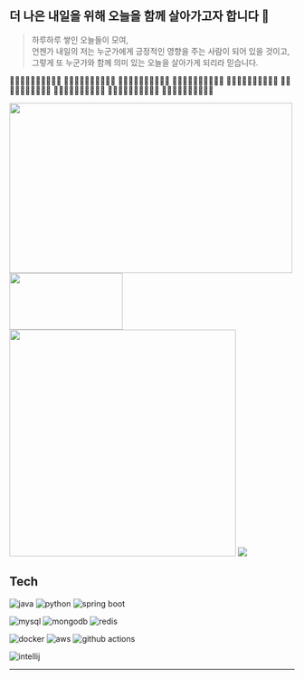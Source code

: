 ## 더 나은 내일을 위해 오늘을 함께 살아가고자 합니다 🥰

> 하루하루 쌓인 오늘들이 모여, <br>
언젠가 내일의 저는 누군가에게 긍정적인 영향을 주는 사람이 되어 있을 것이고, <br>
그렇게 또 누군가와 함께 의미 있는 오늘을 살아가게 되리라 믿습니다. <br>

🌱🌿🌸🌼🌱🌺🌷🌿🌻🌱
🌷🌸🌿🌱🌼🌻🌿🌺🌱🌼
🌿🌼🌷🌸🌱🌺🌱🌼🌻🌿
🌱🌸🌿🌼🌷🌺🌿🌻🌱🌸
🌻🌿🌱🌸🌺🌼🌷🌱🌿🌼
🌸🌷🌿🌱🌼🌻🌺🌿🌱🌸
🌱🌼🌸🌿🌻🌷🌺🌱🌿🌼
🌷🌱🌺🌼🌻🌿🌸🌱🌿🌼
🌿🌼🌱🌸🌺🌻🌷🌿🌱🌼


<a href="https://www.gitanimals.org/en_US?utm_medium=image&utm_source=X1n9fU&utm_content=farm">
<img
  src="https://render.gitanimals.org/farms/X1n9fU"
  width="500"
  height="300"
/>
</a>
<img
  src="https://github.com/user-attachments/assets/3ec8b9f5-1056-46ef-86ed-212459205d46"
  width="200"
  height="100"
/>

<div style="text-align: left;"> <img src="https://github-readme-stats.vercel.app/api?username=X1n9fU&show_icons=true&theme=radical" width=400
 /> <img src="https://github-readme-stats.vercel.app/api/top-langs/?username=X1n9fU&layout=compact&bg_color=180,ffffff,00000000&title_color=3f56ca&text_color=3f56ca"
/> </div> 


## Tech
![java](https://img.shields.io/badge/Java-ED8B00?style=for-the-badge&logo=openjdk&logoColor=white) 
![python](https://img.shields.io/badge/Python-3776AB?style=for-the-badge&logo=python&logoColor=white)
![spring boot](https://img.shields.io/badge/Spring-6DB33F?style=for-the-badge&logo=spring&logoColor=white)

![mysql](https://img.shields.io/badge/MySQL-005C84?style=for-the-badge&logo=mysql&logoColor=white)
![mongodb](https://img.shields.io/badge/MongoDB-4EA94B?style=for-the-badge&logo=mongodb&logoColor=white)
![redis](https://img.shields.io/badge/redis-%23DD0031.svg?&style=for-the-badge&logo=redis&logoColor=white)

![docker](https://img.shields.io/badge/docker-%230db7ed.svg?style=for-the-badge&logo=docker&logoColor=white)
![aws](https://img.shields.io/badge/Amazon_AWS-FF9900?style=for-the-badge&logo=amazonaws&logoColor=white)
![github actions](https://img.shields.io/badge/GitHub_Actions-2088FF?style=for-the-badge&logo=github-actions&logoColor=white)

![intellij](https://img.shields.io/badge/IntelliJ_IDEA-000000.svg?style=for-the-badge&logo=intellij-idea&logoColor=white)

---
